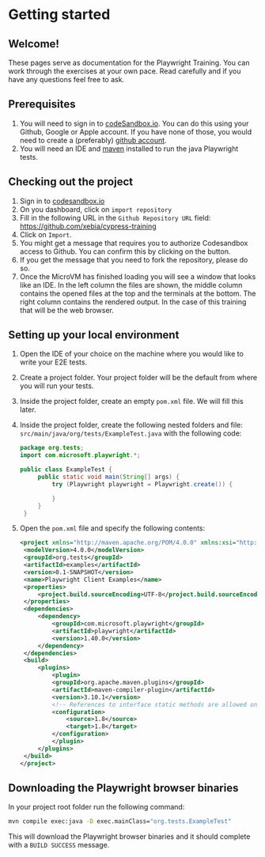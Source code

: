 # Getting started

## Welcome!

These pages serve as documentation for the Playwright Training. You can work through the exercises at your own pace. Read carefully and if you have any questions feel free to ask.

## Prerequisites

1. You will need to sign in to [codeSandbox.io](https://codesandbox.io/). You can do this using your Github, Google or Apple account. If you have none of those, you would need to create a (preferably) [github account](https://github.com/join).
2. You will need an IDE and [maven](https://maven.apache.org/) installed to run the java Playwright tests.

## Checking out the project

1. Sign in to [codesandbox.io](https://codesandbox.io/)
2. On you dashboard, click on `import repository`
3. Fill in the following URL in the `Github Repository URL` field: https://github.com/xebia/cypress-training
4. Click on `Import`.
5. You might get a message that requires you to authorize Codesandbox access to Github. You can confirm this by clicking on the button.
6. If you get the message that you need to fork the repository, please do so.
7. Once the MicroVM has finished loading you will see a window that looks like an IDE. In the left column the files are shown, the middle column contains the opened files at the top and the terminals at the bottom. The right column contains the rendered output. In the case of this training that will be the web browser.

## Setting up your local environment

1. Open the IDE of your choice on the machine where you would like to write your E2E tests.
2. Create a project folder. Your project folder will be the default from where you will run your tests.
3. Inside the project folder, create an empty `pom.xml` file. We will fill this later.
4. Inside the project folder, create the following nested folders and file: `src/main/java/org/tests/ExampleTest.java` with the following code:

   ```java
   package org.tests;
   import com.microsoft.playwright.*;

   public class ExampleTest {
        public static void main(String[] args) {
            try (Playwright playwright = Playwright.create()) {

            }
        }
    }
   ```

5. Open the `pom.xml` file and specify the following contents:
   ```xml
   <project xmlns="http://maven.apache.org/POM/4.0.0" xmlns:xsi="http://www.w3.org/2001/XMLSchema-instance" xsi:schemaLocation="http://maven.apache.org/POM/4.0.0 http://maven.apache.org/xsd/maven-4.0.0.xsd">
    <modelVersion>4.0.0</modelVersion>
    <groupId>org.tests</groupId>
    <artifactId>examples</artifactId>
    <version>0.1-SNAPSHOT</version>
    <name>Playwright Client Examples</name>
    <properties>
        <project.build.sourceEncoding>UTF-8</project.build.sourceEncoding>
    </properties>
    <dependencies>
        <dependency>
            <groupId>com.microsoft.playwright</groupId>
            <artifactId>playwright</artifactId>
            <version>1.40.0</version>
        </dependency>
    </dependencies>
    <build>
        <plugins>
            <plugin>
            <groupId>org.apache.maven.plugins</groupId>
            <artifactId>maven-compiler-plugin</artifactId>
            <version>3.10.1</version>
            <!-- References to interface static methods are allowed only at source level 1.8 or above -->
            <configuration>
                <source>1.8</source>
                <target>1.8</target>
            </configuration>
            </plugin>
        </plugins>
    </build>
   </project>
   ```

## Downloading the Playwright browser binaries

In your project root folder run the following command:

```bash
mvn compile exec:java -D exec.mainClass="org.tests.ExampleTest"
```

This will download the Playwright browser binaries and it should complete with a `BUILD SUCCESS` message.
